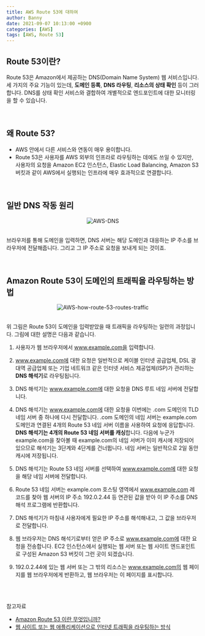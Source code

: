 ```yaml
---
title: AWS Route 53에 대하여
author: Banny
date: 2021-09-07 10:13:00 +0900
categories: [AWS]
tags: [AWS, Route 53]
---
```


## Route 53이란?

Route 53은 Amazon에서 제공하는 DNS(Domain Name System) 웹 서비스입니다. 세 가지의 주요 기능이 있는데, <strong>도메인 등록</strong>, <strong>DNS 라우팅</strong>, <strong>리소스의 상태 확인</strong> 등이 그러합니다. DNS를 상태 확인 서비스와 결합하여 개별적으로 엔드포인트에 대한 모니터링을 할 수 있습니다.

<br>

## 왜 Route 53?

- AWS 안에서 다른 서비스와 연동이 매우 용이합니다.
- Route 53은 사용자를 AWS 외부의 인프라로 라우팅하는 데에도 쓰일 수 있지만, 사용자의 요청을 Amazon EC2 인스턴스, Elastic Load Balancing, Amazon S3 버킷과 같이 AWS에서 실행되는 인프라에 매우 효과적으로 연결합니다.

<br>

## 일반 DNS 작동 원리

<center>
<img alt="AWS-DNS" src="https://user-images.githubusercontent.com/62047302/132274559-47bf64d5-28ff-4bf1-903b-2be8b6eac25f.png">
</center>

<br>

브라우저를 통해 도메인을 입력하면, DNS 서버는 해당 도메인과 대응하는 IP 주소를 브라우저에 전달해줍니다. 그리고 그 IP 주소로 요청을 보내게 되는 것이죠.

<br>

## Amazon Route 53이 도메인의 트래픽을 라우팅하는 방법

<center>
<img alt="AWS-how-route-53-routes-traffic" src="https://user-images.githubusercontent.com/62047302/132275449-ed20f9bf-94fc-4af3-b213-8bf69f7a61ce.png">
</center>

<br>

위 그림은 Route 53이 도메인을 입력받았을 때 트래픽을 라우팅하는 일련의 과정입니다. 그림에 대한 설명은 다음과 같습니다.

1. 사용자가 웹 브라우저에서 www.example.com을 입력합니다.

2. www.example.com에 대한 요청은 일반적으로 케이블 인터넷 공급업체, DSL 광대역 공급업체 또는 기업 네트워크 같은 인터넷 서비스 제공업체(ISP)가 관리하는 <strong>DNS 해석기</strong>로 라우팅됩니다.

3. DNS 해석기는 www.example.com에 대한 요청을 DNS 루트 네임 서버에 전달합니다.

4. DNS 해석기는 www.example.com에 대한 요청을 이번에는 .com 도메인의 TLD 네임 서버 중 하나에 다시 전달합니다. .com 도메인의 네임 서버는 example.com 도메인과 연결된 4개의 Route 53 네임 서버 이름을 사용하여 요청에 응답합니다. <strong>DNS 해석기는 4개의 Route 53 네임 서버를 캐싱</strong>합니다. 다음에 누군가 example.com을 찾아볼 때 example.com의 네임 서버가 이미 캐시에 저장되어 있으므로 해석기는 3단계와 4단계를 건너뜁니다. 네임 서버는 일반적으로 2일 동안 캐시에 저장됩니다.

5. DNS 해석기는 Route 53 네임 서버를 선택하여 www.example.com에 대한 요청을 해당 네임 서버에 전달합니다.

6. Route 53 네임 서버는 example.com 호스팅 영역에서 www.example.com 레코드를 찾아 웹 서버의 IP 주소 192.0.2.44 등 연관된 값을 받아 이 IP 주소를 DNS 해석 프로그램에 반환합니다.

7. DNS 해석기가 마침내 사용자에게 필요한 IP 주소를 해석해내고, 그 값을 브라우저로 전달합니다.

8. 웹 브라우저는 DNS 해석기로부터 얻은 IP 주소로 www.example.com에 대한 요청을 전송합니다. EC2 인스턴스에서 실행되는 웹 서버 또는 웹 사이트 엔드포인트로 구성된 Amazon S3 버킷이 그런 곳이 되겠습니다.

9. 192.0.2.44에 있는 웹 서버 또는 그 밖의 리소스는 www.example.com의 웹 페이지를 웹 브라우저에게 반환하고, 웹 브라우저는 이 페이지를 표시합니다.

<br>
<br>

참고자료 <br>

- <a href="https://docs.aws.amazon.com/ko_kr/Route53/latest/DeveloperGuide/Welcome.html">Amazon Route 53 이란 무엇입니까?</a><br>
- <a href="https://docs.aws.amazon.com/ko_kr/Route53/latest/DeveloperGuide/welcome-dns-service.html">웹 사이트 또는 웹 애플리케이션으로 인터넷 트래픽을 라우팅하는 방식</a><br>
